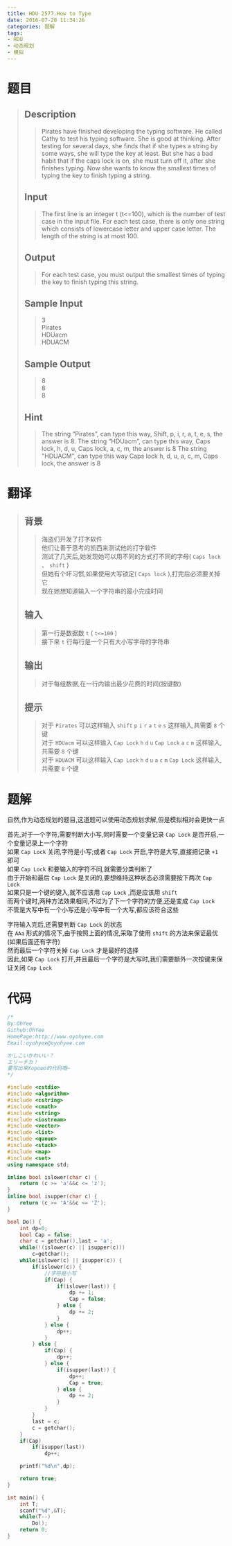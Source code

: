 ```yaml
---
title: HDU 2577.How to Type
date: 2016-07-20 11:34:26
categories: 题解
tags: 
- HDU
- 动态规划
- 模拟
---
```

# 题目
> 
> ## Description  
>> Pirates have finished developing the typing software. He called Cathy to test his typing software. She is good at thinking. After testing for several days, she finds that if she types a string by some ways, she will type the key at least. But she has a bad habit that if the caps lock is on, she must turn off it, after she finishes typing. Now she wants to know the smallest times of typing the key to finish typing a string.  
>>    
>> <!--more-->  
> 
> ## Input  
>> The first line is an integer t (t<=100), which is the number of test case in the input file. For each test case, there is only one string which consists of lowercase letter and upper case letter. The length of the string is at most 100.  
>>    
> 
> ## Output  
>> For each test case, you must output the smallest times of typing the key to finish typing this string.  
>>    
> 
> ## Sample Input  
>> 3  
>> Pirates  
>> HDUacm  
>> HDUACM   
>>    
> 
> ## Sample Output  
>> 8  
>> 8  
>> 8   
> ## Hint  
>>  The string “Pirates”, can type this way, Shift, p, i, r, a, t, e, s, the answer is 8. The string “HDUacm”, can type this way, Caps lock, h, d, u, Caps lock, a, c, m, the answer is 8 The string "HDUACM", can type this way Caps lock h, d, u, a, c, m, Caps lock, the answer is 8   

# 翻译
> ## 背景
>> 海盗们开发了打字软件  
>> 他们让善于思考的凯西来测试他的打字软件  
>> 测试了几天后,她发现她可以用不同的方式打不同的字母( `Caps lock` 、 `shift` )  
>> 但她有个坏习惯,如果使用大写锁定( `Caps lock` ),打完后必须要关掉它  
>> 现在她想知道输入一个字符串的最小完成时间   
> ## 输入
>> 第一行是数据数 `t` ( `t<=100` )  
>> 接下来 `t` 行每行是一个只有大小写字母的字符串  
> ## 输出
>> 对于每组数据,在一行内输出最少花费的时间(按键数)  
> ## 提示
>> 对于 `Pirates` 可以这样输入 `shift` `p` `i` `r` `a` `t` `e` `s` 这样输入,共需要 `8` 个键   
>> 对于 `HDUacm` 可以这样输入 `Cap Lock` `h` `d` `u` `Cap Lock` `a` `c` `m` 这样输入,共需要 `8` 个键   
>> 对于 `HDUACM` 可以这样输入 `Cap Lock` `h` `d` `u` `a` `c` `m` `Cap Lock` 这样输入,共需要 `8` 个键   

# 题解
自然,作为动态规划的题目,这道题可以使用动态规划求解,但是模拟相对会更快一点  

首先,对于一个字符,需要判断大小写,同时需要一个变量记录 `Cap Lock` 是否开启,一个变量记录上一个字符    
如果 `Cap Lock` 关闭,字符是小写;或者 `Cap Lock` 开启,字符是大写,直接把记录 `+1` 即可  
如果 `Cap Lock` 和要输入的字符不同,就需要分类判断了  
由于开始和最后 `Cap Lock` 是关闭的,要想维持这种状态必须需要按下两次 `Cap Lock`   
如果只是一个键的键入,就不应该用 `Cap Lock` ,而是应该用 `shift`  
而两个键时,两种方法效果相同,不过为了下一个字符的方便,还是变成 `Cap Lock`   
不管是大写中有一个小写还是小写中有一个大写,都应该符合这些  

字符输入完后,还需要判断 `Cap Lock` 的状态  
在 `AAa` 形式的情况下,由于按照上面的情况,采取了使用 `shift` 的方法来保证最优(如果后面还有字符)  
然而最后一个字符关掉 `Cap Lock` 才是最好的选择  
因此,如果 `Cap Lock` 打开,并且最后一个字符是大写时,我们需要额外一次按键来保证关闭 `Cap Lock`  


# 代码
```cpp How to Type https://github.com/OhYee/sourcecode/tree/master/ACM 代码备份
/*
By:OhYee
Github:OhYee
HomePage:http://www.oyohyee.com
Email:oyohyee@oyohyee.com

かしこいかわいい？
エリーチカ！
要写出来Хорошо的代码哦~
*/

#include <cstdio>
#include <algorithm>
#include <cstring>
#include <cmath>
#include <string>
#include <iostream>
#include <vector>
#include <list>
#include <queue>
#include <stack>
#include <map>
#include <set>
using namespace std;

inline bool islower(char c) {
    return (c >= 'a'&&c <= 'z');
}
inline bool isupper(char c) {
    return (c >= 'A'&&c <= 'Z');
}

bool Do() {
    int dp=0;
    bool Cap = false;
    char c = getchar(),last = 'a';
    while(!(islower(c) || isupper(c)))
        c=getchar();
    while(islower(c) || isupper(c)) {
        if(islower(c)) {
            //字符是小写
            if(Cap) {
                if(islower(last)) {
                    dp += 1;
                    Cap = false;
                } else {
                    dp += 2;
                }
            } else {
                dp++;
            }
        } else {
            if(Cap) {
                dp++;
            } else {
                if(isupper(last)) {
                    dp++;
                    Cap = true;
                } else {
                    dp += 2;
                }
            }
        }
        last = c;
        c = getchar();
    }
    if(Cap)
        if(isupper(last))
            dp++;

    printf("%d\n",dp);

    return true;
}

int main() {
    int T;
    scanf("%d",&T);
    while(T--)
        Do();
    return 0;
}

```